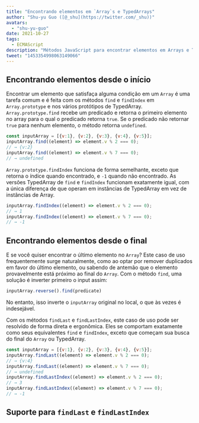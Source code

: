 ```yaml
---
title: "Encontrando elementos em `Array`s e TypedArrays"
author: "Shu-yu Guo ([@_shu](https://twitter.com/_shu))"
avatars:
  - "shu-yu-guo"
date: 2021-10-27
tags:
  - ECMAScript
description: "Métodos JavaScript para encontrar elementos em Arrays e TypedArrays"
tweet: "1453354998063149066"
---
```

## Encontrando elementos desde o início

Encontrar um elemento que satisfaça alguma condição em um `Array` é uma tarefa comum e é feita com os métodos `find` e `findIndex` em `Array.prototype` e nos vários protótipos de TypedArray. `Array.prototype.find` recebe um predicado e retorna o primeiro elemento no array para o qual o predicado retorna `true`. Se o predicado não retornar `true` para nenhum elemento, o método retorna `undefined`.

<!--truncate-->
```js
const inputArray = [{v:1}, {v:2}, {v:3}, {v:4}, {v:5}];
inputArray.find((element) => element.v % 2 === 0);
// → {v:2}
inputArray.find((element) => element.v % 7 === 0);
// → undefined
```

`Array.prototype.findIndex` funciona de forma semelhante, exceto que retorna o índice quando encontrado, e `-1` quando não encontrado. As versões TypedArray de `find` e `findIndex` funcionam exatamente igual, com a única diferença de que operam em instâncias de TypedArray em vez de instâncias de Array.

```js
inputArray.findIndex((element) => element.v % 2 === 0);
// → 1
inputArray.findIndex((element) => element.v % 7 === 0);
// → -1
```

## Encontrando elementos desde o final

E se você quiser encontrar o último elemento no `Array`? Este caso de uso frequentemente surge naturalmente, como ao optar por remover duplicados em favor do último elemento, ou sabendo de antemão que o elemento provavelmente está próximo ao final do `Array`. Com o método `find`, uma solução é inverter primeiro o input assim:

```js
inputArray.reverse().find(predicate)
```

No entanto, isso inverte o `inputArray` original no local, o que às vezes é indesejável.

Com os métodos `findLast` e `findLastIndex`, este caso de uso pode ser resolvido de forma direta e ergonômica. Eles se comportam exatamente como seus equivalentes `find` e `findIndex`, exceto que começam sua busca do final do `Array` ou TypedArray.

```js
const inputArray = [{v:1}, {v:2}, {v:3}, {v:4}, {v:5}];
inputArray.findLast((element) => element.v % 2 === 0);
// → {v:4}
inputArray.findLast((element) => element.v % 7 === 0);
// → undefined
inputArray.findLastIndex((element) => element.v % 2 === 0);
// → 3
inputArray.findLastIndex((element) => element.v % 7 === 0);
// → -1
```

## Suporte para `findLast` e `findLastIndex`

<feature-support chrome="97"
                 firefox="no https://bugzilla.mozilla.org/show_bug.cgi?id=1704385"
                 safari="partial https://bugs.webkit.org/show_bug.cgi?id=227939"
                 nodejs="no"
                 babel="yes https://github.com/zloirock/core-js#array-find-from-last"></feature-support>
